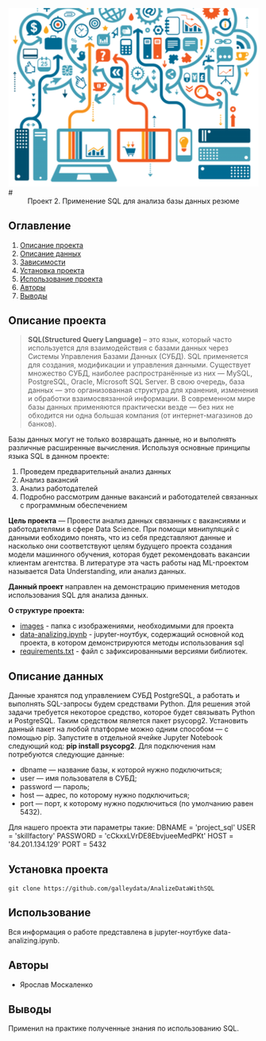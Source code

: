 <center> <img src=images/project_2.png> </center>
# <center> Проект 2. Применение SQL для анализа базы данных резюме </center>

## Оглавление
1. [Описание проекта](#Описание-проекта)
2. [Описание данных](#Описание-данных)
3. [Зависимости](#Зависимости)
4. [Установка проекта](#Установка-проекта)
5. [Использование проекта](#Использование-проекта)
6. [Авторы](#Авторы)
7. [Выводы](Использование-проекта)

## Описание проекта

> **SQL(Structured Query Language)** – это язык, который часто используется для взаимодействия с базами данных через Системы Управления Базами Данных (СУБД). SQL применяется для создания, модификации и управления данными. Существует множество СУБД, наиболее распространённые из них — MySQL, PostgreSQL, Oracle, Microsoft SQL Server. В свою очередь, база данных — это организованная структура для хранения, изменения и обработки взаимосвязанной информации. В современном мире базы данных применяются практически везде — без них не обходится ни одна большая компания (от интернет-магазинов до банков). 

Базы данных могут не только возвращать данные, но и выполнять различные расширенные вычисления. 
Используя основные принципы языка SQL в данном проекте:
1. Проведем предварительный анализ данных
2. Анализ вакансий
3. Анализ работодателей
4. Подробно рассмотрим данные вакансий и работодателей связанных с программным обеспечением

**Цель проекта** — Провести анализ данных связанных с вакансиями и работодателями в сфере Data Science. При помощи мвнипуляций с данными еобходимо понять, что из себя представляют данные и насколько они соответствуют целям будущего проекта создания модели машинного обучения, которая будет рекомендовать вакансии клиентам агентства. В литературе эта часть работы над ML-проектом называется Data Understanding, или анализ данных.


**Данный проект** направлен на демонстрацию применения методов использования SQL для анализа данных.

**О структуре проекта:**

* [images](./images) - папка с изображениями, необходимыми для проекта
* [data-analizing.ipynb](./data-analizing.ipynb) - jupyter-ноутбук, содержащий основной код проекта, в котором демонстрируются методы использования sql
* [requirements.txt](./requirements.txt) - файл с зафиксированными версиями библиотек.

## Описание данных

Данные хранятся под управлением СУБД PostgreSQL, а работать и выполнять SQL-запросы будем средствами Python. Для решения этой задачи требуется некоторое средство, которое будет связывать Python и PostgreSQL. Таким средством является пакет psycopg2. Установить данный пакет на любой платформе можно одним способом — с помощью pip. Запустите в отдельной ячейке Jupyter Notebook следующий код: **pip install psycopg2**.
Для подключения нам потребуются следующие данные:
 * dbname — название базы, к которой нужно подключиться;
 * user — имя пользователя в СУБД;
 * password — пароль;
 * host — адрес, по которому нужно подключиться;
 * port — порт, к которому нужно подключиться (по умолчанию равен 5432).

Для нашего проекта эти параметры такие:
DBNAME = 'project_sql'
USER = 'skillfactory'
PASSWORD = 'cCkxxLVrDE8EbvjueeMedPKt'
HOST = '84.201.134.129'
PORT = 5432

 ## Установка проекта

```
git clone https://github.com/galleydata/AnalizeDataWithSQL
```

## Использование
Вся информация о работе представлена в jupyter-ноутбуке data-analizing.ipynb.

## Авторы

* Ярослав Москаленко

## Выводы

Применил на практике полученные знания по использованию SQL.


